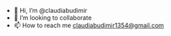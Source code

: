 - 👋 Hi, I’m @claudiabudimir
- 💞️ I’m looking to collaborate 
- 📫 How to reach me claudiabudimir1354@gmail.com

<!---
claudiabudimir/claudiabudimir is a ✨ special ✨ repository because its `README.md` (this file) appears on your GitHub profile.
You can click the Preview link to take a look at your changes.
--->
